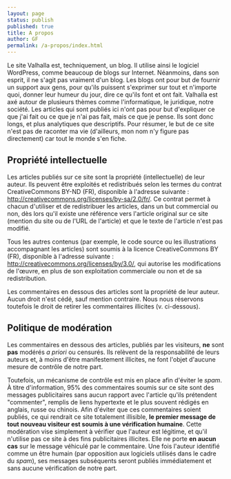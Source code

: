 ```yaml
---
layout: page
status: publish
published: true
title: A propos
author: GF
permalink: /a-propos/index.html
---
```


<p>Le site Valhalla est, techniquement, un blog. Il utilise ainsi le logiciel WordPress, comme beaucoup de blogs sur Internet. Néanmoins, dans son esprit, il ne s'agit pas vraiment d'un blog. Les blogs ont pour but de fournir un support aux gens, pour qu'ils puissent s'exprimer sur tout et n'importe quoi, donner leur humeur du jour, dire ce qu'ils font et ont fait. Valhalla est axé autour de plusieurs thèmes comme l'informatique, le juridique, notre société. Les articles qui sont publiés ici n'ont pas pour but d'expliquer ce que j'ai fait ou ce que je n'ai pas fait, mais ce que je pense. Ils sont donc longs, et plus analytiques que descriptifs. Pour résumer, le but de ce site n'est pas de raconter ma vie (d'ailleurs, mon nom n'y figure pas directement) car tout le monde s'en fiche.</p>
<h2>Propriété intellectuelle</h2>
<p>Les articles publiés sur ce site sont la propriété (intellectuelle) de leur auteur. Ils peuvent être exploités et redistribués selon les termes du contrat CreativeCommons BY-ND (FR), disponible à l'adresse suivante : <a href="http://creativecommons.org/licenses/by-sa/2.0/fr/">http://creativecommons.org/licenses/by-sa/2.0/fr/</a>. Ce contrat permet à chacun d'utiliser et de redistribuer les articles, dans un but commercial ou non, dès lors qu'il existe une référence vers l'article original sur ce site (mention du site ou de l'URL de l'article) et que le texte de l'article n'est pas modifié. </p>
<p>Tous les autres contenus (par exemple, le code source ou les illustrations accompagnant les articles) sont soumis à la licence CreativeCommons BY (FR), disponible à l'adresse suivante : <a href="http://creativecommons.org/licenses/by/3.0/">http://creativecommons.org/licenses/by/3.0/</a>, qui autorise les modifications de l'œuvre, en plus de son exploitation commerciale ou non et de sa redistribution.</p>
<p>Les commentaires en dessous des articles sont la propriété de leur auteur. Aucun droit n'est cédé, sauf mention contraire. Nous nous réservons toutefois le droit de retirer les commentaires illicites (v. ci-dessous).</p>
<h2>Politique de modération</h2>
<p>Les commentaires en dessous des articles, publiés par les visiteurs, <b>ne</b> sont <b>pas</b> modérés <i>a priori</i> ou censurés. Ils relèvent de la responsabilité de leurs auteurs et, à moins d'être manifestement illicites, ne font l'objet d'aucune mesure de contrôle de notre part.</p>
<p>Toutefois, un mécanisme de contrôle est mis en place afin d'éviter le <i>spam</i>. À titre d'information, 95% des commentaires soumis sur ce site sont des messages publicitaires sans aucun rapport avec l'article qu'ils prétendent "commenter", remplis de liens hypertexte et le plus souvent rédigés en anglais, russe ou chinois. Afin d'éviter que ces commentaires soient publiés, ce qui rendrait ce site totalement illisible, <b>le premier message de tout nouveau visiteur est soumis à une vérification humaine</b>. Cette modération vise simplement à vérifier que l'auteur est légitime, et qu'il n'utilise pas ce site à des fins publicitaires illicites. Elle ne porte <b>en aucun cas</b> sur le message véhiculé par le commentaire. Une fois l'auteur identifié comme un être humain (par opposition aux logiciels utilisés dans le cadre du <i>spam</i>), ses messages subséquents seront publiés immédiatement et sans aucune vérification de notre part.</p>
